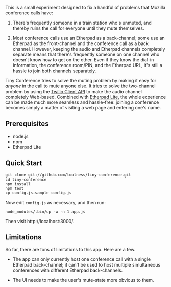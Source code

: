 This is a small experiment designed to fix a handful of problems that Mozilla conference calls have:

1. There's frequently someone in a train station who's unmuted, and thereby ruins the call for everyone until they mute themselves.

2. Most conference calls use an Etherpad as a back-channel; some use an Etherpad as the front-channel and the conference call as a back channel. However, keeping the audio and Etherpad channels completely separate means that there's frequently someone on one channel who doesn't know how to get on the other. Even if they know the dial-in information, the conference room/PIN, and the Etherpad URL, it's still a hassle to join both channels separately.

Tiny Conference tries to solve the muting problem by making it easy for *anyone* in the call to mute anyone else. It tries to solve the two-channel problem by using the [Twilio Client API][] to make the audio channel completely Web-based. Combined with [Etherpad Lite][], the whole experience can be made much more seamless and hassle-free: joining a conference becomes simply a matter of visiting a web page and entering one's name.

## Prerequisites

* node.js
* npm
* Etherpad Lite

## Quick Start

    git clone git://github.com/toolness/tiny-conference.git
    cd tiny-conference
    npm install
    npm test
    cp config.js.sample config.js

Now edit `config.js` as necessary, and then run:

    node_modules/.bin/up -w -n 1 app.js

Then visit http://localhost:3000/.

## Limitations

So far, there are tons of limitations to this app. Here are a few.

* The app can only currently host one conference call with a single Etherpad back-channel; it can't be used to host multiple simultaneous conferences with different Etherpad back-channels.

* The UI needs to make the user's mute-state more obvious to them.

  [Twilio Client API]: http://www.twilio.com/docs/client
  [Etherpad Lite]: https://github.com/Pita/etherpad-lite
